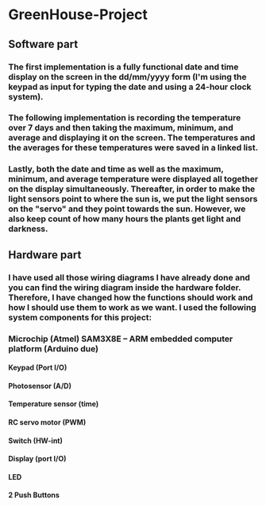 # GreenHouse-Project
## Software part
### The first implementation is a fully functional date and time display on the screen in the dd/mm/yyyy form (I'm using the keypad as input for typing the date and using a 24-hour clock system).

### The following implementation is recording the temperature over 7 days and then taking the maximum, minimum, and average and displaying it on the screen. The temperatures and the averages for these temperatures were saved in a linked list. 

### Lastly, both the date and time as well as the maximum, minimum, and average temperature were displayed all together on the display simultaneously. Thereafter, in order to make the light sensors point to where the sun is, we put the light sensors on the "servo" and they point towards the sun. However, we also keep count of how many hours the plants get light and darkness.


## Hardware part
### I have used all those wiring diagrams I have already done and you can find the wiring diagram inside the hardware folder. Therefore, I have changed how the functions should work and how I should use them to work as we want. I used the following system components for this project: 

### Microchip (Atmel) SAM3X8E – ARM embedded computer platform (Arduino due)  

 #### Keypad (Port I/O)  

 #### Photosensor (A/D)  

 #### Temperature sensor (time)  

#### RC servo motor (PWM)  

 #### Switch (HW-int)  

 #### Display (port I/O)  

 #### LED  

#### 2 Push Buttons 
